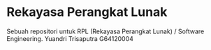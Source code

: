 Rekayasa Perangkat Lunak
===

Sebuah repositori untuk RPL (Rekayasa Perangkat Lunak) / Software Engineering.
Yuandri Trisaputra
G64120004
